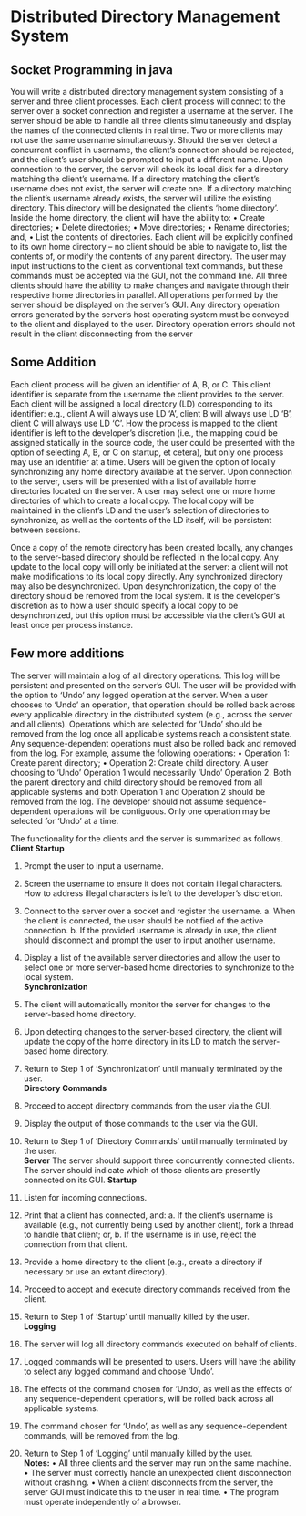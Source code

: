 # Distributed Directory Management System

## Socket Programming in java

You will write a distributed directory management system consisting of a server and three client processes. Each client process will connect to the server over a socket connection and register a username at the server. The server should be able to handle all three clients simultaneously and display the names of the connected clients in real time.
Two or more clients may not use the same username simultaneously. Should the server detect a concurrent conflict in username, the client’s connection should be rejected, and the client’s user should be prompted to input a different name.
Upon connection to the server, the server will check its local disk for a directory matching the client’s username. If a directory matching the client’s username does not exist, the server will create one. If a directory matching the client’s username already exists, the server will utilize the existing directory. This directory will be designated the client’s ‘home directory’.
Inside the home directory, the client will have the ability to:
• Create directories;
• Delete directories;
• Move directories;
• Rename directories; and,
• List the contents of directories.
Each client will be explicitly confined to its own home directory – no client should be able to navigate to, list the contents of, or modify the contents of any parent directory. The user may input instructions to the client as conventional text commands, but these commands must be accepted via the GUI, not the command line.
All three clients should have the ability to make changes and navigate through their respective home directories in parallel. All operations performed by the server should be displayed on the server’s GUI. Any directory operation errors generated by the server’s host operating system must be conveyed to the client and displayed to the user. Directory operation errors should not result in the client disconnecting from the server

## Some Addition

Each client process will be given an identifier of A, B, or C. This client identifier is separate from the username the client provides to the server. Each client will be assigned a local directory (LD) corresponding to its identifier: e.g., client A will always use LD ‘A’, client B will always use LD ‘B’, client C will always use LD ‘C’. How the process is mapped to the client identifier is left to the developer’s discretion (i.e., the mapping could be assigned statically in the source code, the user could be presented with the option of selecting A, B, or C on startup, et cetera), but only one process may use an identifier at a time.
Users will be given the option of locally synchronizing any home directory available at the server. Upon connection to the server, users will be presented with a list of available home directories located on the server. A user may select one or more home directories of which to create a local copy. The local copy will be maintained in the client’s LD and the user’s selection of directories to synchronize, as well as the contents of the LD itself, will be persistent between sessions.

Once a copy of the remote directory has been created locally, any changes to the server-based directory should be reflected in the local copy. Any update to the local copy will only be initiated at the server: a client will not make modifications to its local copy directly.
Any synchronized directory may also be desynchronized. Upon desynchronization, the copy of the directory should be removed from the local system. It is the developer’s discretion as to how a user should specify a local copy to be desynchronized, but this option must be accessible via the client’s GUI at least once per process instance.

## Few more additions

The server will maintain a log of all directory operations. This log will be persistent and presented on the server’s GUI. The user will be provided with the option to ‘Undo’ any logged operation at the server. When a user chooses to ‘Undo’ an operation, that operation should be rolled back across every applicable directory in the distributed system (e.g., across the server and all clients).
Operations which are selected for ‘Undo’ should be removed from the log once all applicable systems reach a consistent state. Any sequence-dependent operations must also be rolled back and removed from the log. For example, assume the following operations:
• Operation 1: Create parent directory;
• Operation 2: Create child directory.
A user choosing to ‘Undo’ Operation 1 would necessarily ‘Undo’ Operation 2. Both the parent directory and child directory should be removed from all applicable systems and both Operation 1 and Operation 2 should be removed from the log.
The developer should not assume sequence-dependent operations will be contiguous. Only one operation may be selected for ‘Undo’ at a time.


The functionality for the clients and the server is summarized as follows.<br>
<b>Client
Startup</b>
1. Prompt the user to input a username.
2. Screen the username to ensure it does not contain illegal characters. How to address illegal characters is left to the developer’s discretion.
3. Connect to the server over a socket and register the username.
a. When the client is connected, the user should be notified of the active connection.
b. If the provided username is already in use, the client should disconnect and prompt the user to input another username.
4. Display a list of the available server directories and allow the user to select one or more server-based home directories to synchronize to the local system.<br>
<b>Synchronization</b>
1. The client will automatically monitor the server for changes to the server-based home directory.
2. Upon detecting changes to the server-based directory, the client will update the copy of the home directory in its LD to match the server-based home directory.
3. Return to Step 1 of ‘Synchronization’ until manually terminated by the user.<br>
<b>Directory Commands</b>
1. Proceed to accept directory commands from the user via the GUI.
2. Display the output of those commands to the user via the GUI.
3. Return to Step 1 of ‘Directory Commands’ until manually terminated by the user.<br>
<b>Server</b>
The server should support three concurrently connected clients. The server should indicate which of those clients are presently connected on its GUI.
<b>Startup</b>


1. Listen for incoming connections.
2. Print that a client has connected, and:
a. If the client’s username is available (e.g., not currently being used by another client), fork a thread to handle that client; or,
b. If the username is in use, reject the connection from that client.
3. Provide a home directory to the client (e.g., create a directory if necessary or use an extant directory).
4. Proceed to accept and execute directory commands received from the client.
5. Return to Step 1 of ‘Startup’ until manually killed by the user.<br>
<b>Logging</b>
1. The server will log all directory commands executed on behalf of clients.
2. Logged commands will be presented to users. Users will have the ability to select any logged command and choose ‘Undo’.
3. The effects of the command chosen for ‘Undo’, as well as the effects of any sequence-dependent operations, will be rolled back across all applicable systems.
4. The command chosen for ‘Undo’, as well as any sequence-dependent commands, will be removed from the log.
5. Return to Step 1 of ‘Logging’ until manually killed by the user.<br>
<b>Notes:</b>
• All three clients and the server may run on the same machine.
• The server must correctly handle an unexpected client disconnection without crashing.
• When a client disconnects from the server, the server GUI must indicate this to the user in real time.
• The program must operate independently of a browser.
